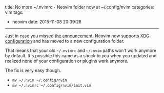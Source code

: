 title: No more ~/.nvimrc - Neovim folder now at ~/.config/nvim
categories: vim
tags:
  - neovim
date: 2015-11-08 20:39:28
---


Just in case you missed [the announcement](https://github.com/neovim/neovim/wiki/Following-HEAD#20151026), Neovim now supports [XDG configuration](http://www.gregjs.com/linux/2015/fixing-the-reappearing-folders-problem-in-your-home-directory/) and has moved to a new configuration folder.

That means that your old `~/.nvimrc` and `~/.nvim` paths won't work anymore by default. It's possible this came as a shock to you when you updated and realized none of your configuration or plugins work anymore.

The fix is very easy though.

- `mv ~/.nvim ~/.config/nvim`
- `mv ~/.nvimrc ~/.config/nvim/init.vim`
